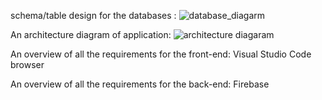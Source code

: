 
 schema/table design for the databases :
 ![database_diagarm](https://user-images.githubusercontent.com/71631447/207441051-4c5a17be-7eb9-4ba4-a3a2-2b0ef220d352.png)

 
 An architecture diagram of application:
![architecture diagaram](https://user-images.githubusercontent.com/71631447/207440494-fb2ce5c2-8dfb-4551-a4b6-9aefc2518e19.png)

An overview of all the requirements for the front-end:
Visual Studio Code
browser

An overview of all the requirements for the back-end:
Firebase

